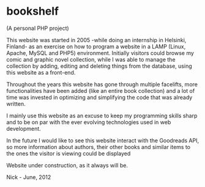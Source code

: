 # bookshelf
(A personal PHP project)

This website was started in 2005 -while doing an internship in Helsinki, Finland- as an exercise on how to program a website in a LAMP (Linux, Apache, MySQL and PHP5) environment. Initially visitors could browse my comic and graphic novel collection, while I was able to manage the collection by adding, editing and deleting things from the database, using this website as a front-end.

Throughout the years this website has gone through multiple facelifts, more functionalities have been added (like an entire book collection) and a lot of time was invested in optimizing and simplifying the code that was already written.

I mainly use this website as an excuse to keep my programming skills sharp and to be on par with the ever evolving technologies used in web development.

In the future I would like to see this website interact with the Goodreads API, so more information about authors, their other books and similar items to the ones the visitor is viewing could be displayed

Website under construction, as it always will be.

Nick - June, 2012
